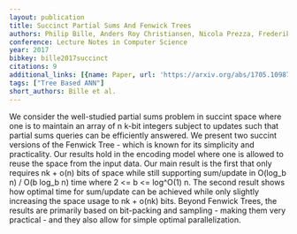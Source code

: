 ```yaml
---
layout: publication
title: Succinct Partial Sums And Fenwick Trees
authors: Philip Bille, Anders Roy Christiansen, Nicola Prezza, Frederik Rye Skjoldjensen
conference: Lecture Notes in Computer Science
year: 2017
bibkey: bille2017succinct
citations: 9
additional_links: [{name: Paper, url: 'https://arxiv.org/abs/1705.10987'}]
tags: ["Tree Based ANN"]
short_authors: Bille et al.
---
```

We consider the well-studied partial sums problem in succint space where one
is to maintain an array of n k-bit integers subject to updates such that
partial sums queries can be efficiently answered. We present two succint
versions of the Fenwick Tree - which is known for its simplicity and
practicality. Our results hold in the encoding model where one is allowed to
reuse the space from the input data. Our main result is the first that only
requires nk + o(n) bits of space while still supporting sum/update in O(log_b
n) / O(b log_b n) time where 2 <= b <= log^O(1) n. The second result shows how
optimal time for sum/update can be achieved while only slightly increasing the
space usage to nk + o(nk) bits. Beyond Fenwick Trees, the results are primarily
based on bit-packing and sampling - making them very practical - and they also
allow for simple optimal parallelization.